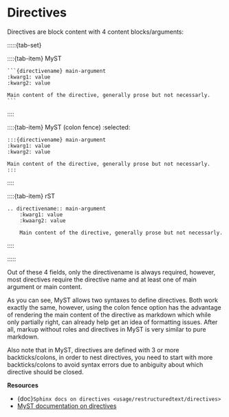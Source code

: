 # Directives

Directives are block content with 4 content blocks/arguments:

:::::{tab-set}

::::{tab-item} MyST
````
```{directivename} main-argument
:kwarg1: value
:kwarg2: value

Main content of the directive, generally prose but not necessarly.
```
````
::::

::::{tab-item} MyST (colon fence)
:selected:

````
:::{directivename} main-argument
:kwarg1: value
:kwarg2: value

Main content of the directive, generally prose but not necessarly.
:::
````

::::

::::{tab-item} rST

````
.. directivename:: main-argument
    :kwarg1: value
    :kwaarg2: value

    Main content of the directive, generally prose but not necessarly.
````

::::


:::::

Out of these 4 fields, only the directivename is always required,
however, most directives require the directive name and at least one
of main argument or main content.

As you can see, MyST allows two syntaxes to define directives.
Both work exactly the same, however, using the colon fence option
has the advantage of rendering the main content of the directive
as markdown which while only partially right, can already help get
an idea of formatting issues. After all, markup without roles and
directives in MyST is very similar to pure markdown.

Also note that in MyST, directives are defined with 3 or more backticks/colons,
in order to nest directives, you need to start with more backticks/colons to avoid
syntax errors due to anbiguity about which directive should be closed.

**Resources**
* {doc}`Sphinx docs on directives <usage/restructuredtext/directives>`
* [MyST documentation on directives](https://myst-parser.readthedocs.io/en/latest/syntax/syntax.html#directives-a-block-level-extension-point)
